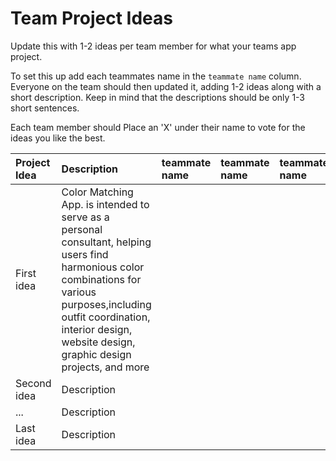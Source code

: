 # Team Project Ideas

Update this with 1-2 ideas per team member for what your teams app project.

To set this up add each teammates name in the `teammate name` column. Everyone
on the team should then updated it, adding 1-2 ideas along with a short 
description. Keep in mind that the descriptions should be only 1-3 short
sentences. 

Each team member should Place an 'X' under their name to vote for the ideas 
you like the best.

| Project Idea | Description | teammate name | teammate name | teammate name | teammate name | teammate name | teammate name |
| :--- | :--- | :--- | :--- | :--- | :--- | :--- | :--- |
| First idea | Color Matching App. is intended to serve as a personal consultant, helping users find harmonious color combinations for various purposes,including outfit coordination, interior design, website design, graphic design projects, and more | | | | | | |
| Second idea | Description | | | | | | |
| ... | Description | | | | | | |
| Last idea | Description | | | | | | |
